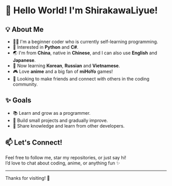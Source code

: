 # 👋 Hello World! I'm ShirakawaLiyue!

## 💡 About Me
- 🧑‍💻 I'm a beginner coder who is currently self-learning programming.
- 🐍 Interested in **Python** and **C#**.
- 🌏 I'm from **China**, native in **Chinese**, and I can also use **English** and **Japanese**.
- 📖 Now learning **Korean**, **Russian** and **Vietnamese**.
- 🎮 Love **anime** and a big fan of **miHoYo** games!
- 🤝 Looking to make friends and connect with others in the coding community.

## ✨ Goals
- 📚 Learn and grow as a programmer.
- 🔧 Build small projects and gradually improve.
- 💬 Share knowledge and learn from other developers.

## 📫 Let's Connect!
Feel free to follow me, star my repositories, or just say hi!  
I’d love to chat about coding, anime, or anything fun ✨

---

Thanks for visiting! 🙌

<!---
ShirakawaLiyue/ShirakawaLiyue is a ✨ special ✨ repository because its `README.md` (this file) appears on your GitHub profile.
You can click the Preview link to take a look at your changes.
--->
